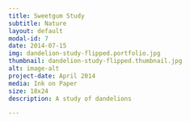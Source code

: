 ```yaml
---
title: Sweetgum Study
subtitle: Nature
layout: default
modal-id: 7
date: 2014-07-15
img: dandelion-study-flipped.portfolio.jpg
thumbnail: dandelion-study-flipped.thumbnail.jpg
alt: image-alt
project-date: April 2014
media: Ink on Paper
size: 18x24
description: A study of dandelions

---
```

